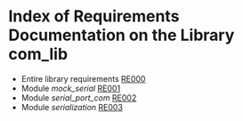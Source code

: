 # Index of Requirements Documentation on the Library com_lib

* Entire library requirements [RE000](./RE000_library_requirements.md)
* Module *mock_serial* [RE001](./RE001_mock_serial_requirements.md)
* Module *serial_port_com* [RE002](./RE002_serial_port_com_requirements.md)
* Module *serialization* [RE003](./RE003_serialization_requirements.md)
